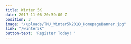 ```yaml
---
title: Winter 5K
date: 2017-11-06 20:39:00 Z
position: 3
image: "/uploads/TMU_Winter5k2018_HomepageBanner.jpg"
link: "/winter5k"
button-text: 'Register Today! '
---
```


